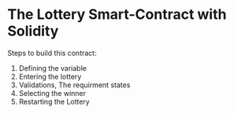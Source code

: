 # The Lottery Smart-Contract with Solidity

Steps to build this contract:
1. Defining the variable
2. Entering the lottery
3. Validations, The requirment states
4. Selecting the winner
5. Restarting the Lottery
